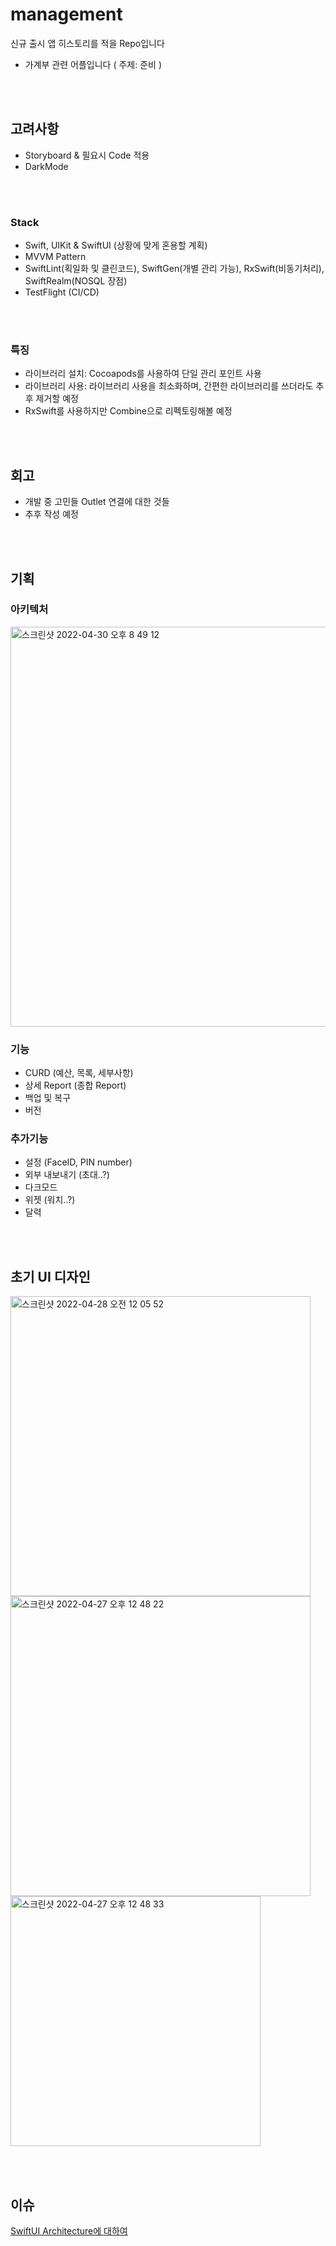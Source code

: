 # management
신규 출시 앱 히스토리를 적을 Repo입니다
- 가계부 관련 어플입니다 ( 주제: 준비 )

<br/><br/>
## 고려사항
- Storyboard & 필요시 Code 적용
- DarkMode

<br/><br/>
### Stack
- Swift, UIKit & SwiftUI (상황에 맞게 혼용할 계획)
- MVVM Pattern
- SwiftLint(획일화 및 클린코드), SwiftGen(개별 관리 가능), RxSwift(비동기처리), SwiftRealm(NOSQL 장점)
- TestFlight (CI/CD)

<br/><br/>
### 특징
- 라이브러리 설치: Cocoapods를 사용하여 단일 관리 포인트 사용
- 라이브러리 사용: 라이브러리 사용을 최소화하며, 간편한 라이브러리를 쓰더라도 추후 제거할 예정
- RxSwift를 사용하지만 Combine으로 리펙토링해볼 예정

<br/><br/>
## 회고
- 개발 중 고민들
 Outlet 연결에 대한 것들
- 추후 작성 예정

<br/><br/>
## 기획
### 아키텍처
<img width="640" alt="스크린샷 2022-04-30 오후 8 49 12" src="https://user-images.githubusercontent.com/80211277/166104289-c909fc59-5e66-43d1-bf10-349091b7903e.png">


### 기능
- CURD (예산, 목록, 세부사항)
- 상세 Report (종합 Report)
- 백업 및 복구
- 버전

### 추가기능
- 설정 (FaceID, PIN number)
- 외부 내보내기 (초대..?)
- 다크모드
- 위젯 (워치..?)
- 달력

<br/><br/>
## 초기 UI 디자인
<img width="480" alt="스크린샷 2022-04-28 오전 12 05 52" src="https://user-images.githubusercontent.com/80211277/165551391-a123fc27-f69b-402c-baaa-65b1685eee19.png">
<img width="480" alt="스크린샷 2022-04-27 오후 12 48 22" src="https://user-images.githubusercontent.com/80211277/165436549-6c6fd653-cbe8-417f-91c0-532273cd3e80.png">
<img width="400" alt="스크린샷 2022-04-27 오후 12 48 33" src="https://user-images.githubusercontent.com/80211277/165436554-98f35331-e145-4cb0-9cbd-e982eb05a677.png">

<br/><br/>
## 이슈
[SwiftUI Architecture에 대하여](https://github.com/Lautner-kwangho/management/issues/1)
